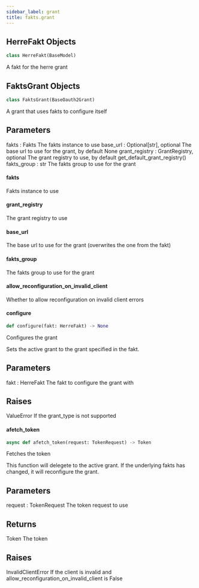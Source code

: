 ```yaml
---
sidebar_label: grant
title: fakts.grant
---
```


## HerreFakt Objects

```python
class HerreFakt(BaseModel)
```

A fakt for the herre grant

## FaktsGrant Objects

```python
class FaktsGrant(BaseOauth2Grant)
```

A grant that uses fakts to configure itself

Parameters
----------
fakts : Fakts
    The fakts instance to use
base_url : Optional[str], optional
    The base url to use for the grant, by default None
grant_registry : GrantRegistry, optional
    The grant registry to use, by default get_default_grant_registry()
fakts_group : str
    The fakts group to use for the grant

#### fakts

Fakts instance to use

#### grant\_registry

The grant registry to use

#### base\_url

The base url to use for the grant (overwrites the one from the fakt)

#### fakts\_group

The fakts group to use for the grant

#### allow\_reconfiguration\_on\_invalid\_client

Whether to allow reconfiguration on invalid client errors

#### configure

```python
def configure(fakt: HerreFakt) -> None
```

Configures the grant

Sets the active grant to the grant specified in the fakt.

Parameters
----------
fakt : HerreFakt
    The fakt to configure the grant with

Raises
------
ValueError
    If the grant_type is not supported

#### afetch\_token

```python
async def afetch_token(request: TokenRequest) -> Token
```

Fetches the token

This function will delegete to the active grant.
If the underlying fakts has changed, it will reconfigure the grant.

Parameters
----------
request : TokenRequest
    The token request to use

Returns
-------
Token
    The token

Raises
------
InvalidClientError
    If the client is invalid and allow_reconfiguration_on_invalid_client is False

